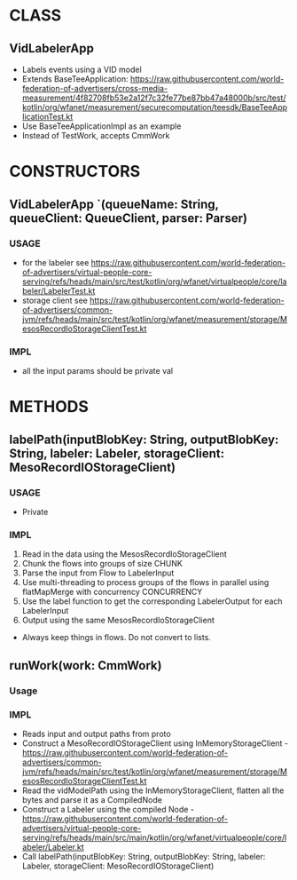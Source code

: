 # CLASS
## VidLabelerApp
* Labels events using a VID model
* Extends BaseTeeApplication: https://raw.githubusercontent.com/world-federation-of-advertisers/cross-media-measurement/4f82708fb53e2a12f7c32fe77be87bb47a48000b/src/test/kotlin/org/wfanet/measurement/securecomputation/teesdk/BaseTeeApplicationTest.kt
* Use BaseTeeApplicationImpl as an example
* Instead of TestWork, accepts CmmWork

# CONSTRUCTORS
## VidLabelerApp `(queueName: String, queueClient: QueueClient, parser: Parser<CmmWork>)
### USAGE
* for the labeler see https://raw.githubusercontent.com/world-federation-of-advertisers/virtual-people-core-serving/refs/heads/main/src/test/kotlin/org/wfanet/virtualpeople/core/labeler/LabelerTest.kt
* storage client see https://raw.githubusercontent.com/world-federation-of-advertisers/common-jvm/refs/heads/main/src/test/kotlin/org/wfanet/measurement/storage/MesosRecordIoStorageClientTest.kt
### IMPL
* all the input params should be private val

# METHODS
## labelPath(inputBlobKey: String, outputBlobKey: String, labeler: Labeler, storageClient: MesoRecordIOStorageClient)
### USAGE
* Private
### IMPL
1. Read in the data using the MesosRecordIoStorageClient
2. Chunk the flows into groups of size CHUNK
3. Parse the input from Flow<ByteString> to LabelerInput
4. Use multi-threading to process groups of the flows in parallel using flatMapMerge with concurrency CONCURRENCY 
5. Use the label function to get the corresponding LabelerOutput for each LabelerInput
6. Output using the same MesosRecordIoStorageClient
* Always keep things in flows. Do not convert to lists.

## runWork(work: CmmWork)
### Usage
### IMPL
* Reads input and output paths from proto
* Construct a MesoRecordIOStorageClient using InMemoryStorageClient - https://raw.githubusercontent.com/world-federation-of-advertisers/common-jvm/refs/heads/main/src/test/kotlin/org/wfanet/measurement/storage/MesosRecordIoStorageClientTest.kt
* Read the vidModelPath using the InMemoryStorageClient, flatten all the bytes and parse it as a CompiledNode 
* Construct a Labeler using the compiled Node - https://raw.githubusercontent.com/world-federation-of-advertisers/virtual-people-core-serving/refs/heads/main/src/main/kotlin/org/wfanet/virtualpeople/core/labeler/Labeler.kt
* Call labelPath(inputBlobKey: String, outputBlobKey: String, labeler: Labeler, storageClient: MesoRecordIOStorageClient)


